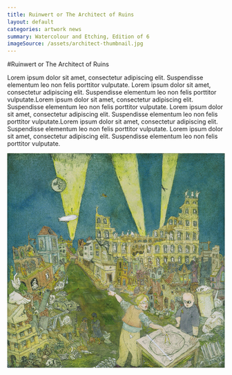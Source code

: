 ```yaml
---
title: Ruinwert or The Architect of Ruins
layout: default
categories: artwork news
summary: Watercolour and Etching, Edition of 6
imageSource: /assets/architect-thumbnail.jpg
---
```


#Ruinwert or The Architect of Ruins

Lorem ipsum dolor sit amet, consectetur adipiscing elit. Suspendisse elementum leo non felis porttitor vulputate. Lorem ipsum dolor sit amet, consectetur adipiscing elit. Suspendisse elementum leo non felis porttitor vulputate.Lorem ipsum dolor sit amet, consectetur adipiscing elit. Suspendisse elementum leo non felis porttitor vulputate. Lorem ipsum dolor sit amet, consectetur adipiscing elit. Suspendisse elementum leo non felis porttitor vulputate.Lorem ipsum dolor sit amet, consectetur adipiscing elit. Suspendisse elementum leo non felis porttitor vulputate. Lorem ipsum dolor sit amet, consectetur adipiscing elit. Suspendisse elementum leo non felis porttitor vulputate. 

![Ruinwert or The Architect of Ruins](/assets/architect.jpg)
